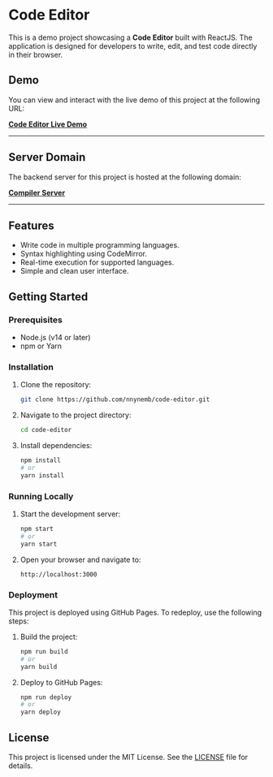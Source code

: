 # Code Editor

This is a demo project showcasing a **Code Editor** built with ReactJS. The application is designed for developers to write, edit, and test code directly in their browser.

## Demo

You can view and interact with the live demo of this project at the following URL:

[**Code Editor Live Demo**](https://nnynemb.github.io/code-editor/)

---

## Server Domain

The backend server for this project is hosted at the following domain:

[**Compiler Server**](https://compiler-production-9622.up.railway.app)

---

## Features
- Write code in multiple programming languages.
- Syntax highlighting using CodeMirror.
- Real-time execution for supported languages.
- Simple and clean user interface.

## Getting Started

### Prerequisites
- Node.js (v14 or later)
- npm or Yarn

### Installation
1. Clone the repository:
   ```bash
   git clone https://github.com/nnynemb/code-editor.git
   ```

2. Navigate to the project directory:
   ```bash
   cd code-editor
   ```

3. Install dependencies:
   ```bash
   npm install
   # or
   yarn install
   ```

### Running Locally
1. Start the development server:
   ```bash
   npm start
   # or
   yarn start
   ```

2. Open your browser and navigate to:
   ```
   http://localhost:3000
   ```

### Deployment
This project is deployed using GitHub Pages. To redeploy, use the following steps:
1. Build the project:
   ```bash
   npm run build
   # or
   yarn build
   ```

2. Deploy to GitHub Pages:
   ```bash
   npm run deploy
   # or
   yarn deploy
   ```

## License
This project is licensed under the MIT License. See the [LICENSE](LICENSE) file for details.
